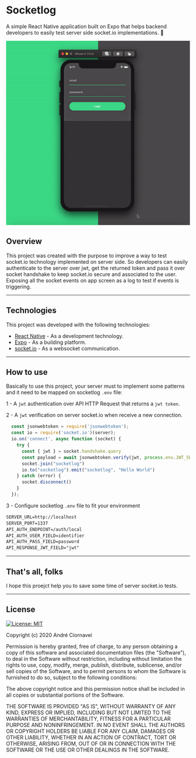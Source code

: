 # Socketlog

A simple React Native application built on Expo that helps backend developers to easily test server side socket.io implementations. 🚀

![](https://github.com/andreciornavei/images/blob/master/socketlog/socketlog_presentation.gif?raw=true)

## Overview

This project was created with the purpose to improve a way to test socket.io technology implemented on server side. So developers can easily authenticate to the server over jwt, get the returned token and pass it over socket handshake to keep socket.io secure and associated to the user. Exposing all the socket events on app screen as a log to test if events is triggering.

---
## Technologies

This project was developed with the following technologies:

- [React Native][rn] - As a development technology. 
- [Expo][expo] - As a building platform. 
- [socket.io][socketio] - As a websocket communication.

---

## How to use

Basically to use this project, your server must to implement some patterns and it need to be mapped on socketlog `.env` file:

1 - A `jwt` authentication over API HTTP Request that returns a `jwt token`.

2 - A `jwt` verification on server socket.io when receive a new connection. 
```js
  const jsonwebtoken = require('jsonwebtoken');
  const io = require('socket.io')(server);
  io.on('connect', async function (socket) {
    try {
      const { jwt } = socket.handshake.query
      const payload = await jsonwebtoken.verify(jwt, process.env.JWT_SECRET);
      socket.join("socketlog")     
      io.to("socketlog").emit("socketlog", "Hello World")    
    } catch (error) {
      socket.disconnect()
    }
  });
```

3 - Configure socketlog `.env` file to fit your environment
```txt
SERVER_URL=http://localhost
SERVER_PORT=1337
API_AUTH_ENDPOINT=/auth/local
API_AUTH_USER_FIELD=identifier
API_AUTH_PASS_FIELD=password
API_RESPONSE_JWT_FIELD="jwt"
```

---

## That's all, folks

I hope this proejct help you to save some time of server socket.io tests.

---

## License

[![License: MIT](https://img.shields.io/badge/license-MIT-purple.svg)](LICENSE)

Copyright (c) 2020 André Ciornavei

Permission is hereby granted, free of charge, to any person obtaining a copy
of this software and associated documentation files (the "Software"), to deal
in the Software without restriction, including without limitation the rights
to use, copy, modify, merge, publish, distribute, sublicense, and/or sell
copies of the Software, and to permit persons to whom the Software is
furnished to do so, subject to the following conditions:

The above copyright notice and this permission notice shall be included in all
copies or substantial portions of the Software.

THE SOFTWARE IS PROVIDED "AS IS", WITHOUT WARRANTY OF ANY KIND, EXPRESS OR
IMPLIED, INCLUDING BUT NOT LIMITED TO THE WARRANTIES OF MERCHANTABILITY,
FITNESS FOR A PARTICULAR PURPOSE AND NONINFRINGEMENT. IN NO EVENT SHALL THE
AUTHORS OR COPYRIGHT HOLDERS BE LIABLE FOR ANY CLAIM, DAMAGES OR OTHER
LIABILITY, WHETHER IN AN ACTION OF CONTRACT, TORT OR OTHERWISE, ARISING FROM,
OUT OF OR IN CONNECTION WITH THE SOFTWARE OR THE USE OR OTHER DEALINGS IN THE
SOFTWARE.



[rn]: https://reactnative.dev/
[expo]: https://expo.io/
[socketio]: https://socket.io/
